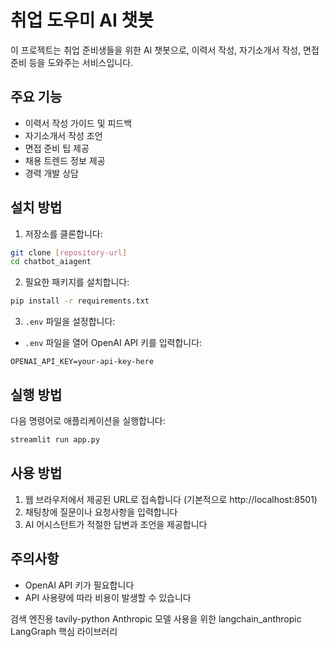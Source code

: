 # 취업 도우미 AI 챗봇

이 프로젝트는 취업 준비생들을 위한 AI 챗봇으로, 이력서 작성, 자기소개서 작성, 면접 준비 등을 도와주는 서비스입니다.

## 주요 기능

- 이력서 작성 가이드 및 피드백
- 자기소개서 작성 조언
- 면접 준비 팁 제공
- 채용 트렌드 정보 제공
- 경력 개발 상담

## 설치 방법

1. 저장소를 클론합니다:
```bash
git clone [repository-url]
cd chatbot_aiagent
```

2. 필요한 패키지를 설치합니다:
```bash
pip install -r requirements.txt
```

3. `.env` 파일을 설정합니다:
- `.env` 파일을 열어 OpenAI API 키를 입력합니다:
```
OPENAI_API_KEY=your-api-key-here
```

## 실행 방법

다음 명령어로 애플리케이션을 실행합니다:
```bash
streamlit run app.py
```

## 사용 방법

1. 웹 브라우저에서 제공된 URL로 접속합니다 (기본적으로 http://localhost:8501)
2. 채팅창에 질문이나 요청사항을 입력합니다
3. AI 어시스턴트가 적절한 답변과 조언을 제공합니다

## 주의사항

- OpenAI API 키가 필요합니다
- API 사용량에 따라 비용이 발생할 수 있습니다 


검색 엔진용 tavily-python
Anthropic 모델 사용을 위한 langchain_anthropic
LangGraph 핵심 라이브러리